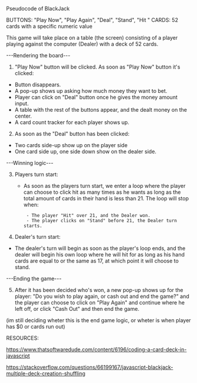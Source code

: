   Pseudocode of BlackJack 

  BUTTONS: "Play Now", "Play Again", "Deal", "Stand", "Hit "
  CARDS: 52 cards with a specific numeric value 


 This game will take place on a table (the screen) consisting of a player playing against the computer (Dealer) with a deck of 52 cards. 

---Rendering the board---

 1) "Play Now" button will be clicked. As soon as "Play Now" button it's clicked:

  -  Button disappears.
  -  A pop-up shows up asking how much money they want to bet.
  -  Player can click on "Deal" button once he gives the money amount input.
  - A table with the rest of the buttons appear, and the dealt money on the center.
  - A card count tracker for each player shows up. 

  2) As soon as the "Deal" button has been clicked: 

 -  Two cards side-up show up on the player side
 -  One card side up, one side down show on the dealer side. 

 ---Winning logic---

3) Players turn start: 

   - As soon as the players turn start, we enter a loop where the player can choose to click hit as many times as he wants as long as the total amount of cards in their hand is less than 21. The loop will stop when: 

          - The player "Hit" over 21, and the Dealer won. 
          - The player clicks on "Stand" before 21, the Dealer turn starts.

4) Dealer's turn start: 

  - The dealer's turn will begin as soon as the player's loop ends, and the dealer will begin his own loop where he will hit for as long as his hand cards are equal to or the same as 17, at which point it will choose to stand. 


---Ending the game---

5) After it has been decided who's won, a new pop-up shows up for the player: "Do you wish to play again, or cash out and end the game?" and the player can choose to click on "Play Again" and continue where he left off, or click "Cash Out" and then end the game.  

(im still deciding wheter this is the end game logic, or wheter is when player has $0 or cards run out)


RESOURCES:

https://www.thatsoftwaredude.com/content/6196/coding-a-card-deck-in-javascript

https://stackoverflow.com/questions/66199167/javascript-blackjack-multiple-deck-creation-shuffling
 